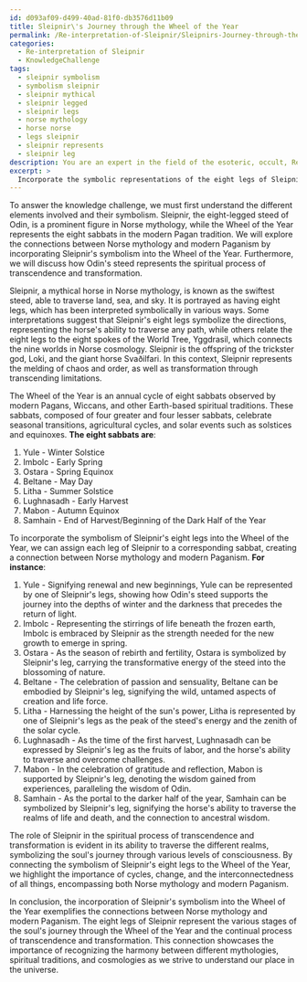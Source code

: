 ```yaml
---
id: d093af09-d499-40ad-81f0-db3576d11b09
title: Sleipnir\'s Journey through the Wheel of the Year
permalink: /Re-interpretation-of-Sleipnir/Sleipnirs-Journey-through-the-Wheel-of-the-Year/
categories:
  - Re-interpretation of Sleipnir
  - KnowledgeChallenge
tags:
  - sleipnir symbolism
  - symbolism sleipnir
  - sleipnir mythical
  - sleipnir legged
  - sleipnir legs
  - norse mythology
  - horse norse
  - legs sleipnir
  - sleipnir represents
  - sleipnir leg
description: You are an expert in the field of the esoteric, occult, Re-interpretation of Sleipnir and Education. You are a writer of tests, challenges, books and deep knowledge on Re-interpretation of Sleipnir for initiates and students to gain deep insights and understanding from. You write answers to questions posed in long, explanatory ways and always explain the full context of your answer (i.e., related concepts, formulas, examples, or history), as well as the step-by-step thinking process you take to answer the challenges. Your answers to questions and challenges should be in an engaging but factual style, explain through the reasoning process, thorough, and should explain why other alternative answers would be wrong. Summarize the key themes, ideas, and conclusions at the end.
excerpt: > 
  Incorporate the symbolic representations of the eight legs of Sleipnir in relation to the eight sabbats of the Wheel of the Year, exemplifying the connections between Norse mythology and modern Paganism, as well as discussing the role of Odin's steed in the spiritual process of transcendence and transformation.
---
```

To answer the knowledge challenge, we must first understand the different elements involved and their symbolism. Sleipnir, the eight-legged steed of Odin, is a prominent figure in Norse mythology, while the Wheel of the Year represents the eight sabbats in the modern Pagan tradition. We will explore the connections between Norse mythology and modern Paganism by incorporating Sleipnir's symbolism into the Wheel of the Year. Furthermore, we will discuss how Odin's steed represents the spiritual process of transcendence and transformation.

Sleipnir, a mythical horse in Norse mythology, is known as the swiftest steed, able to traverse land, sea, and sky. It is portrayed as having eight legs, which has been interpreted symbolically in various ways. Some interpretations suggest that Sleipnir's eight legs symbolize the directions, representing the horse's ability to traverse any path, while others relate the eight legs to the eight spokes of the World Tree, Yggdrasil, which connects the nine worlds in Norse cosmology. Sleipnir is the offspring of the trickster god, Loki, and the giant horse Svaðilfari. In this context, Sleipnir represents the melding of chaos and order, as well as transformation through transcending limitations.

The Wheel of the Year is an annual cycle of eight sabbats observed by modern Pagans, Wiccans, and other Earth-based spiritual traditions. These sabbats, composed of four greater and four lesser sabbats, celebrate seasonal transitions, agricultural cycles, and solar events such as solstices and equinoxes. **The eight sabbats are**:

1. Yule - Winter Solstice
2. Imbolc - Early Spring
3. Ostara - Spring Equinox
4. Beltane - May Day
5. Litha - Summer Solstice
6. Lughnasadh - Early Harvest
7. Mabon - Autumn Equinox
8. Samhain - End of Harvest/Beginning of the Dark Half of the Year

To incorporate the symbolism of Sleipnir's eight legs into the Wheel of the Year, we can assign each leg of Sleipnir to a corresponding sabbat, creating a connection between Norse mythology and modern Paganism. **For instance**:

1. Yule - Signifying renewal and new beginnings, Yule can be represented by one of Sleipnir's legs, showing how Odin's steed supports the journey into the depths of winter and the darkness that precedes the return of light.
2. Imbolc - Representing the stirrings of life beneath the frozen earth, Imbolc is embraced by Sleipnir as the strength needed for the new growth to emerge in spring.
3. Ostara - As the season of rebirth and fertility, Ostara is symbolized by Sleipnir's leg, carrying the transformative energy of the steed into the blossoming of nature.
4. Beltane - The celebration of passion and sensuality, Beltane can be embodied by Sleipnir's leg, signifying the wild, untamed aspects of creation and life force.
5. Litha - Harnessing the height of the sun's power, Litha is represented by one of Sleipnir's legs as the peak of the steed's energy and the zenith of the solar cycle.
6. Lughnasadh - As the time of the first harvest, Lughnasadh can be expressed by Sleipnir's leg as the fruits of labor, and the horse's ability to traverse and overcome challenges.
7. Mabon - In the celebration of gratitude and reflection, Mabon is supported by Sleipnir's leg, denoting the wisdom gained from experiences, paralleling the wisdom of Odin.
8. Samhain - As the portal to the darker half of the year, Samhain can be symbolized by Sleipnir's leg, signifying the horse's ability to traverse the realms of life and death, and the connection to ancestral wisdom.

The role of Sleipnir in the spiritual process of transcendence and transformation is evident in its ability to traverse the different realms, symbolizing the soul's journey through various levels of consciousness. By connecting the symbolism of Sleipnir's eight legs to the Wheel of the Year, we highlight the importance of cycles, change, and the interconnectedness of all things, encompassing both Norse mythology and modern Paganism.

In conclusion, the incorporation of Sleipnir's symbolism into the Wheel of the Year exemplifies the connections between Norse mythology and modern Paganism. The eight legs of Sleipnir represent the various stages of the soul's journey through the Wheel of the Year and the continual process of transcendence and transformation. This connection showcases the importance of recognizing the harmony between different mythologies, spiritual traditions, and cosmologies as we strive to understand our place in the universe.
